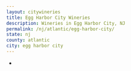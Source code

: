 ```yaml
---
layout: citywineries
title: Egg Harbor City Wineries
description: Wineries in Egg Harbor City, NJ
permalink: /nj/atlantic/egg-harbor-city/
state: nj
county: atlantic
city: egg harbor city
---
```

-
